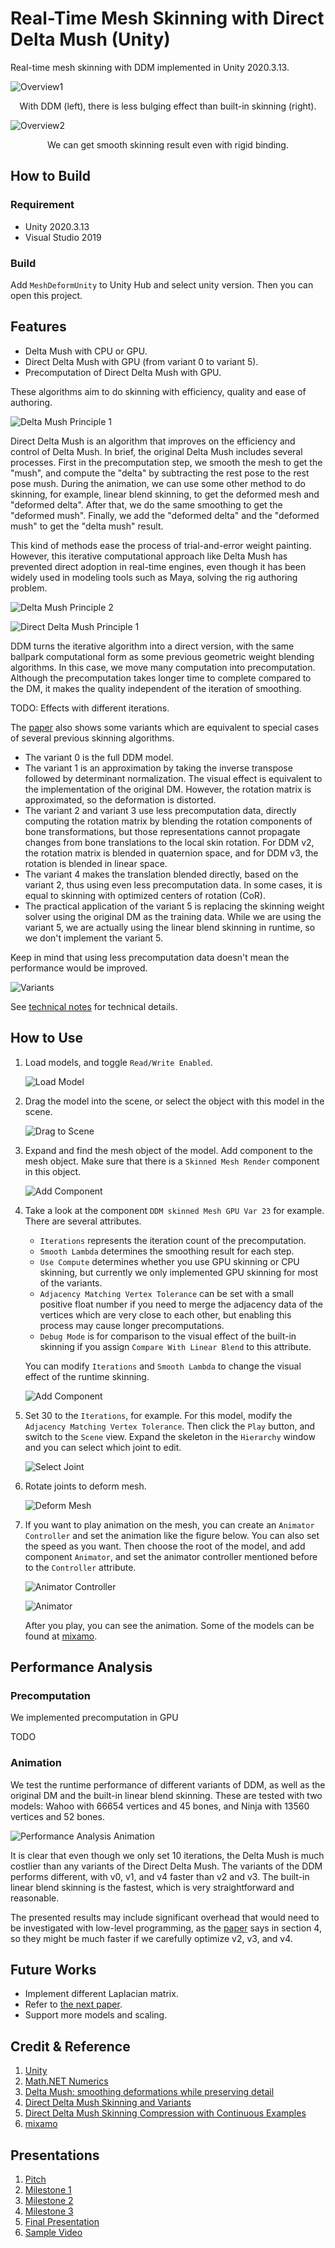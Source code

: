 # Real-Time Mesh Skinning with Direct Delta Mush (Unity)

Real-time mesh skinning with DDM implemented in Unity 2020.3.13.



![Overview1](Readme/Overview1.gif)

<center>With DDM (left), there is less bulging effect than built-in skinning (right).</center>

 

 

 

![Overview2](Readme/Overview2.gif)

<center>We can get smooth skinning result even with rigid binding.</center>



## How to Build

### Requirement

- Unity 2020.3.13
- Visual Studio 2019



### Build

Add `MeshDeformUnity` to Unity Hub and select unity version. Then you can open this project. 



## Features

- Delta Mush with CPU or GPU.
- Direct Delta Mush with GPU (from variant 0 to variant 5).
- Precomputation of Direct Delta Mush with GPU.



These algorithms aim to do skinning with efficiency, quality and ease of authoring. 



![Delta Mush Principle 1](Readme/Principle_DeltaMush_1.png)



Direct Delta Mush is an algorithm that improves on the efficiency and control of Delta Mush. In brief, the original Delta Mush includes several processes. First in the precomputation step, we smooth the mesh to get the "mush", and compute the "delta" by subtracting the rest pose to the rest pose mush. During the animation, we can use some other method to do skinning, for example, linear blend skinning, to get the deformed mesh and "deformed delta". After that, we do the same smoothing to get the "deformed mush". Finally, we add the "deformed delta" and the "deformed mush" to get the "delta mush" result. 

This kind of methods ease the process of trial-and-error weight painting. However, this iterative computational approach like Delta Mush has prevented direct adoption in real-time engines, even though it has been widely used in modeling tools such as Maya, solving the rig authoring problem. 



![Delta Mush Principle 2](Readme/Principle_DeltaMush_2.png)

![Direct Delta Mush Principle 1](Readme/Principle_DirectDeltaMush_1.png)



DDM turns the iterative algorithm into a direct version, with the same ballpark computational form as some previous geometric weight blending algorithms. In this case, we move many computation into precomputation. Although the precomputation takes longer time to complete compared to the DM, it makes the quality independent of the iteration of smoothing. 



TODO: Effects with different iterations.



The [paper](https://www.ea.com/seed/news/siggraph2019-direct-delta-mush) also shows some variants which are equivalent to special cases of several previous skinning algorithms. 

- The variant 0 is the full DDM model. 
- The variant 1 is an approximation by taking the inverse transpose followed by determinant normalization. The visual effect is equivalent to the implementation of the original DM. However, the rotation matrix is approximated, so the deformation is distorted. 
- The variant 2 and variant 3 use less precomputation data, directly computing the rotation matrix by blending the rotation components of bone transformations, but those representations cannot propagate changes from bone translations to the local skin rotation. For DDM v2, the rotation matrix is blended in quaternion space, and for DDM v3, the rotation is blended in linear space. 
- The variant 4 makes the translation blended directly, based on the variant 2, thus using even less precomputation data. In some cases, it is equal to skinning with optimized centers of rotation (CoR). 
- The practical application of the variant 5 is replacing the skinning weight solver using the original DM as the training data. While we are using the variant 5, we are actually using the linear blend skinning in runtime, so we don't implement the variant 5. 

Keep in mind that using less precomputation data doesn't mean the performance would be improved. 



![Variants](Readme/Principle_Variants_1.png)



See [technical notes](notes.md) for technical details. 



## How to Use



1. Load models, and toggle `Read/Write Enabled`. 

   

   ![Load Model](Readme/HowToUse_Load1_Label.png)

   

2. Drag the model into the scene, or select the object with this model in the scene. 

   

   ![Drag to Scene](Readme/HowToUse_Select2.png)

   

3. Expand and find the mesh object of the model. Add component to the mesh object. Make sure that there is a `Skinned Mesh Render` component in this object. 

   

   ![Add Component](Readme/HowToUse_AddComponent3_Label.png)

   

4. Take a look at the component `DDM skinned Mesh GPU Var 23` for example. There are several attributes. 

   - `Iterations` represents the iteration count of the precomputation. 
   - `Smooth Lambda` determines the smoothing result for each step. 
   - `Use Compute` determines whether you use GPU skinning or CPU skinning, but currently we only implemented GPU skinning for most of the variants. 
   - `Adjacency Matching Vertex Tolerance` can be set with a small positive float number if you need to merge the adjacency data of the vertices which are very close to each other, but enabling this process may cause longer precomputations.
   -  `Debug Mode` is for comparison to the visual effect of the built-in skinning if you assign `Compare With Linear Blend` to this attribute. 

   You can modify `Iterations` and `Smooth Lambda` to change the visual effect of the runtime skinning. 

   

   ![Add Component](Readme/HowToUse_Script4.png)

   

5. Set 30 to the `Iterations`, for example. For this model, modify the `Adjacency Matching Vertex Tolerance`. Then click the `Play` button, and switch to the `Scene` view. Expand the skeleton in the `Hierarchy` window and you can select which joint to edit. 

   

   ![Select Joint](Readme/HowToUse_SelectJoint5_Label.png)

   

6. Rotate joints to deform mesh.

   

   ![Deform Mesh](Readme/HowToUse_Deform6.png)

   

7. If you want to play animation on the mesh, you can create an `Animator Controller` and set the animation like the figure below. You can also set the speed as you want. Then choose the root of the model, and add component `Animator`, and set the animator controller mentioned before to the `Controller` attribute. 

   

   ![Animator Controller](Readme/HowToUse_Animator7_Label.png)

   ![Animator](Readme/HowToUse_Animator8_Label.png)

   

   After you play, you can see the animation. Some of the models can be found at [mixamo](https://www.mixamo.com/).



## Performance Analysis

### Precomputation

We implemented precomputation in GPU 

TODO



### Animation

We test the runtime performance of different variants of DDM, as well as the original DM and the built-in linear blend skinning. These are tested with two models: Wahoo with 66654 vertices and 45 bones, and Ninja with 13560 vertices and 52 bones. 



![Performance Analysis Animation](Readme/PA_Animation.png)



It is clear that even though we only set 10 iterations, the Delta Mush is much costlier than any variants of the Direct Delta Mush. The variants of the DDM performs different, with v0, v1, and v4 faster than v2 and v3. The built-in linear blend skinning is the fastest, which is very straightforward and reasonable. 



The presented results may include significant overhead that would need to be investigated with low-level programming, as the [paper](https://www.ea.com/seed/news/siggraph2019-direct-delta-mush) says in section 4, so they might be much faster if we carefully optimize v2, v3, and v4. 



## Future Works

- Implement different Laplacian matrix.
- Refer to [the next paper]((https://www.ea.com/seed/news/ddm-compression-with-continuous-examples)).
- Support more models and scaling.



## Credit & Reference

1. [Unity](https://unity.com/)
1. [Math.NET Numerics](https://github.com/mathnet/mathnet-numerics)
1. [Delta Mush: smoothing deformations while preserving detail](https://dl.acm.org/doi/10.1145/2633374.2633376)
1. [Direct Delta Mush Skinning and Variants](https://www.ea.com/seed/news/siggraph2019-direct-delta-mush)
1. [Direct Delta Mush Skinning Compression with Continuous Examples](https://www.ea.com/seed/news/ddm-compression-with-continuous-examples)
1. [mixamo](https://www.mixamo.com/)



## Presentations

1. [Pitch](https://docs.google.com/presentation/d/1vwb5RJlEHCoQyWLS116C5mvTnZ4lScZMC8LQFr1BcJU/)
2. [Milestone 1](https://docs.google.com/presentation/d/1DddtqMYNPFK_de73_3AZ3dXIFQ1iPYBxOBAKMeCrQ8A/)
3. [Milestone 2](https://docs.google.com/presentation/d/14nwoKlDBEHcIAdbmpu_0bEEPnFItTixbUZDCPtQ1mfM/)
3. [Milestone 3](https://docs.google.com/presentation/d/1FIu6bGBnXOtndSAxtpXztczM1mbGk7st8uuC3rlGfBQ/)
3. [Final Presentation](https://docs.google.com/presentation/d/1wim-hyjRPX4jIR6AkHR4tgXh2nGj3MpmaegtT0uUxrw/)
3. [Sample Video]()

